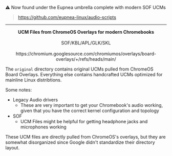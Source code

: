 ⚠️ Now found under the Eupnea umbrella complete with modern SOF UCMs
> https://github.com/eupnea-linux/audio-scripts
--------
<p align="center">
  <b>UCM Files from ChromeOS Overlays for modern Chromebooks</b>
<br>
<br>
  SOF/KBL/APL/GLK/SKL
<br>
<br>
https://chromium.googlesource.com/chromiumos/overlays/board-overlays/+/refs/heads/main/
</p>

The `original` directory contains original UCMs pulled from ChromeOS Board Overlays. Everything else contains handcrafted UCMs optimized for mainline Linux distribtions.

Some notes:
* Legacy Audio drivers
  * These are very important to get your Chromebook's audio working, given that you have the correct kernel configuration and topology
* SOF
  * UCM Files might be helpful for getting headphone jacks and microphones working

These UCM files are directly pulled from ChromeOS's overlays, but they are somewhat disorganized since Google didn't standardize their directory layout.
